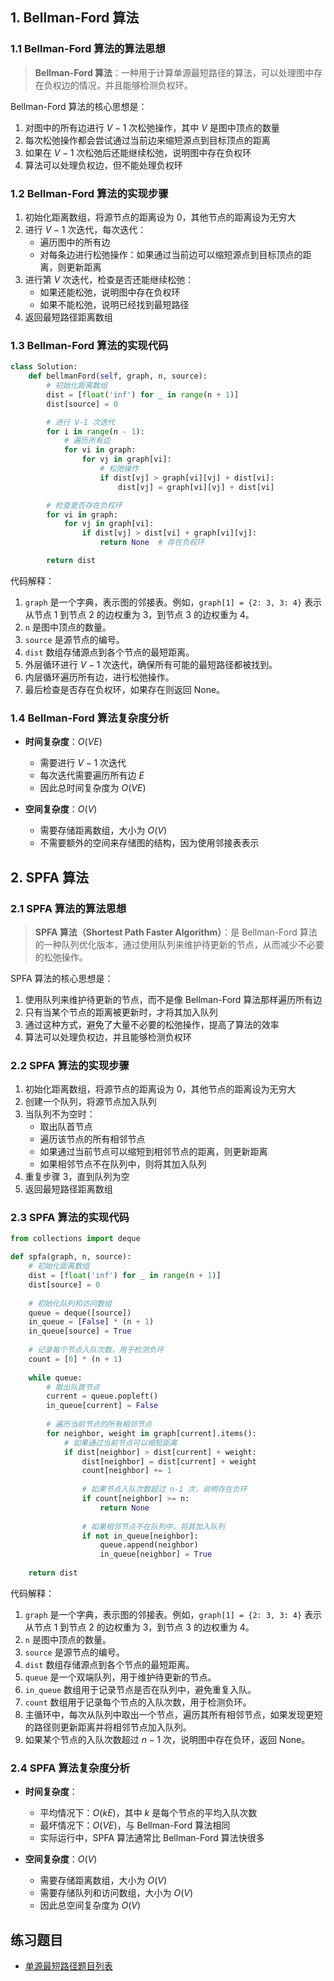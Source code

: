 ## 1. Bellman-Ford 算法

### 1.1 Bellman-Ford 算法的算法思想

> **Bellman-Ford 算法**：一种用于计算单源最短路径的算法，可以处理图中存在负权边的情况，并且能够检测负权环。

Bellman-Ford 算法的核心思想是：
1. 对图中的所有边进行 $V-1$ 次松弛操作，其中 $V$ 是图中顶点的数量
2. 每次松弛操作都会尝试通过当前边来缩短源点到目标顶点的距离
3. 如果在 $V-1$ 次松弛后还能继续松弛，说明图中存在负权环
4. 算法可以处理负权边，但不能处理负权环

### 1.2 Bellman-Ford 算法的实现步骤

1. 初始化距离数组，将源节点的距离设为 $0$，其他节点的距离设为无穷大
2. 进行 $V-1$ 次迭代，每次迭代：
   - 遍历图中的所有边
   - 对每条边进行松弛操作：如果通过当前边可以缩短源点到目标顶点的距离，则更新距离
3. 进行第 $V$ 次迭代，检查是否还能继续松弛：
   - 如果还能松弛，说明图中存在负权环
   - 如果不能松弛，说明已经找到最短路径
4. 返回最短路径距离数组

### 1.3 Bellman-Ford 算法的实现代码

```python
class Solution:
    def bellmanFord(self, graph, n, source):
        # 初始化距离数组
        dist = [float('inf') for _ in range(n + 1)]
        dist[source] = 0

        # 进行 V-1 次迭代
        for i in range(n - 1):
            # 遍历所有边
            for vi in graph:
                for vj in graph[vi]:
                    # 松弛操作
                    if dist[vj] > graph[vi][vj] + dist[vi]:
                        dist[vj] = graph[vi][vj] + dist[vi]

        # 检查是否存在负权环
        for vi in graph:
            for vj in graph[vi]:
                if dist[vj] > dist[vi] + graph[vi][vj]:
                    return None  # 存在负权环

        return dist
```

代码解释：

1. `graph` 是一个字典，表示图的邻接表。例如，`graph[1] = {2: 3, 3: 4}` 表示从节点 1 到节点 2 的边权重为 3，到节点 3 的边权重为 4。
2. `n` 是图中顶点的数量。
3. `source` 是源节点的编号。
4. `dist` 数组存储源点到各个节点的最短距离。
5. 外层循环进行 $V-1$ 次迭代，确保所有可能的最短路径都被找到。
6. 内层循环遍历所有边，进行松弛操作。
7. 最后检查是否存在负权环，如果存在则返回 None。

### 1.4 Bellman-Ford 算法复杂度分析

- **时间复杂度**：$O(VE)$
  - 需要进行 $V-1$ 次迭代
  - 每次迭代需要遍历所有边 $E$
  - 因此总时间复杂度为 $O(VE)$

- **空间复杂度**：$O(V)$
  - 需要存储距离数组，大小为 $O(V)$
  - 不需要额外的空间来存储图的结构，因为使用邻接表表示


## 2. SPFA 算法

### 2.1 SPFA 算法的算法思想

> **SPFA 算法（Shortest Path Faster Algorithm）**：是 Bellman-Ford 算法的一种队列优化版本，通过使用队列来维护待更新的节点，从而减少不必要的松弛操作。

SPFA 算法的核心思想是：
1. 使用队列来维护待更新的节点，而不是像 Bellman-Ford 算法那样遍历所有边
2. 只有当某个节点的距离被更新时，才将其加入队列
3. 通过这种方式，避免了大量不必要的松弛操作，提高了算法的效率
4. 算法可以处理负权边，并且能够检测负权环

### 2.2 SPFA 算法的实现步骤

1. 初始化距离数组，将源节点的距离设为 $0$，其他节点的距离设为无穷大
2. 创建一个队列，将源节点加入队列
3. 当队列不为空时：
   - 取出队首节点
   - 遍历该节点的所有相邻节点
   - 如果通过当前节点可以缩短到相邻节点的距离，则更新距离
   - 如果相邻节点不在队列中，则将其加入队列
4. 重复步骤 3，直到队列为空
5. 返回最短路径距离数组

### 2.3 SPFA 算法的实现代码

```python
from collections import deque

def spfa(graph, n, source):
    # 初始化距离数组
    dist = [float('inf') for _ in range(n + 1)]
    dist[source] = 0
    
    # 初始化队列和访问数组
    queue = deque([source])
    in_queue = [False] * (n + 1)
    in_queue[source] = True
    
    # 记录每个节点入队次数，用于检测负环
    count = [0] * (n + 1)
    
    while queue:
        # 取出队首节点
        current = queue.popleft()
        in_queue[current] = False
        
        # 遍历当前节点的所有相邻节点
        for neighbor, weight in graph[current].items():
            # 如果通过当前节点可以缩短距离
            if dist[neighbor] > dist[current] + weight:
                dist[neighbor] = dist[current] + weight
                count[neighbor] += 1
                
                # 如果节点入队次数超过 n-1 次，说明存在负环
                if count[neighbor] >= n:
                    return None
                
                # 如果相邻节点不在队列中，将其加入队列
                if not in_queue[neighbor]:
                    queue.append(neighbor)
                    in_queue[neighbor] = True
    
    return dist
```

代码解释：

1. `graph` 是一个字典，表示图的邻接表。例如，`graph[1] = {2: 3, 3: 4}` 表示从节点 1 到节点 2 的边权重为 3，到节点 3 的边权重为 4。
2. `n` 是图中顶点的数量。
3. `source` 是源节点的编号。
4. `dist` 数组存储源点到各个节点的最短距离。
5. `queue` 是一个双端队列，用于维护待更新的节点。
6. `in_queue` 数组用于记录节点是否在队列中，避免重复入队。
7. `count` 数组用于记录每个节点的入队次数，用于检测负环。
8. 主循环中，每次从队列中取出一个节点，遍历其所有相邻节点，如果发现更短的路径则更新距离并将相邻节点加入队列。
9. 如果某个节点的入队次数超过 $n-1$ 次，说明图中存在负环，返回 None。

### 2.4 SPFA 算法复杂度分析

- **时间复杂度**：
  - 平均情况下：$O(kE)$，其中 $k$ 是每个节点的平均入队次数
  - 最坏情况下：$O(VE)$，与 Bellman-Ford 算法相同
  - 实际运行中，SPFA 算法通常比 Bellman-Ford 算法快很多

- **空间复杂度**：$O(V)$
  - 需要存储距离数组，大小为 $O(V)$
  - 需要存储队列和访问数组，大小为 $O(V)$
  - 因此总空间复杂度为 $O(V)$

## 练习题目

- [单源最短路径题目列表](https://github.com/ITCharge/AlgoNote/tree/main/docs/00_preface/00_06_categories_list.md#%E5%8D%95%E6%BA%90%E6%9C%80%E7%9F%AD%E8%B7%AF%E5%BE%84%E9%A2%98%E7%9B%AE)